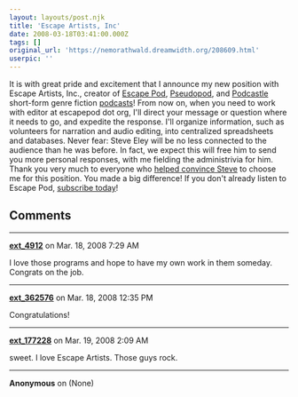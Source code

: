 ```yaml
---
layout: layouts/post.njk
title: 'Escape Artists, Inc'
date: 2008-03-18T03:41:00.000Z
tags: []
original_url: 'https://nemorathwald.dreamwidth.org/208609.html'
userpic: ''
---
```

It is with great pride and excitement that I announce my new position with Escape Artists, Inc., creator of [Escape Pod](http://escapepod.org/), [Pseudopod](http://pseudopod.org/), and [Podcastle](http://podcastle.org/) short-form genre fiction [podcasts](http://escapepod.org/podcasting/)! From now on, when you need to work with editor at escapepod dot org, I'll direct your message or question where it needs to go, and expedite the response. I'll organize information, such as volunteers for narration and audio editing, into centralized spreadsheets and databases. Never fear: Steve Eley will be no less connected to the audience than he was before. In fact, we expect this will free him to send you more personal responses, with me fielding the administrivia for him. Thank you very much to everyone who [helped convince Steve](http://community.livejournal.com/penguicon/67771.html) to choose me for this position. You made a big difference! If you don't already listen to Escape Pod, [subscribe today](http://escapepod.org/subscribe/)!

## Comments

---

**[ext_4912](https://www.dreamwidth.org/users/ext_4912)** on Mar. 18, 2008 7:29 AM

I love those programs and hope to have my own work in them someday. Congrats on the job.

---

**[ext_362576](https://www.dreamwidth.org/users/ext_362576)** on Mar. 18, 2008 12:35 PM

Congratulations!

---

**[ext_177228](https://www.dreamwidth.org/users/ext_177228)** on Mar. 19, 2008 2:09 AM

sweet. I love Escape Artists. Those guys rock.

---

**Anonymous** on (None)

